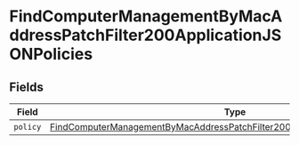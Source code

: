 # FindComputerManagementByMacAddressPatchFilter200ApplicationJSONPolicies


## Fields

| Field                                                                                                                                                                                     | Type                                                                                                                                                                                      | Required                                                                                                                                                                                  | Description                                                                                                                                                                               |
| ----------------------------------------------------------------------------------------------------------------------------------------------------------------------------------------- | ----------------------------------------------------------------------------------------------------------------------------------------------------------------------------------------- | ----------------------------------------------------------------------------------------------------------------------------------------------------------------------------------------- | ----------------------------------------------------------------------------------------------------------------------------------------------------------------------------------------- |
| `policy`                                                                                                                                                                                  | [FindComputerManagementByMacAddressPatchFilter200ApplicationJSONPoliciesPolicy](../../models/operations/findcomputermanagementbymacaddresspatchfilter200applicationjsonpoliciespolicy.md) | :heavy_minus_sign:                                                                                                                                                                        | N/A                                                                                                                                                                                       |